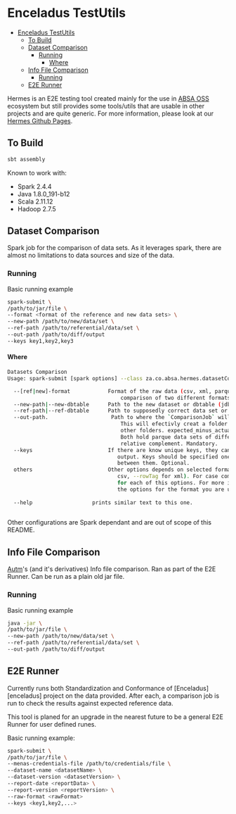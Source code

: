 # Enceladus TestUtils

- [Enceladus TestUtils](#enceladus-testutils)
  - [To Build](#to-build)
  - [Dataset Comparison](#dataset-comparison)
    - [Running](#running)
      - [Where](#where)
  - [Info File Comparison](#info-file-comparison)
    - [Running](#running-1)
  - [E2E Runner](#e2e-runner)

Hermes is an E2E testing tool created mainly for the use in [ABSA OSS][gh-absa] ecosystem but still provides some tools/utils that are usable in other projects and are quite generic. For more information, please look at our [Hermes Github Pages][gh-pages].

## To Build

```bash
sbt assembly
```

Known to work with:

- Spark 2.4.4
- Java 1.8.0_191-b12
- Scala 2.11.12
- Hadoop 2.7.5

## Dataset Comparison

Spark job for the comparison of data sets. As it leverages spark, there are almost no limitations to data sources and size of the data.

### Running

Basic running example
```bash
spark-submit \
/path/to/jar/file \
--format <format of the reference and new data sets> \
--new-path /path/to/new/data/set \
--ref-path /path/to/referential/data/set \
--out-path /path/to/diff/output
--keys key1,key2,key3
```

#### Where
```bash
Datasets Comparison 
Usage: spark-submit [spark options] --class za.co.absa.hermes.datasetComparison.DatasetComparisonJob hermes.jar [options]

  --[ref|new]-format            Format of the raw data (csv, xml, parquet,fixed-width, etc.). Use prefix only in case
                                    comparison of two different formats. Mandatory.
  --new-path|--new-dbtable      Path to the new dataset or dbtable (jdbc), just generated and to be tested. Mandatory.
  --ref-path|--ref-dbtable      Path to supposedly correct data set or dbtable (jdbc). Mandatory.
  --out-path.                    Path to where the `ComparisonJob` will save the differences. 
                                    This will efectivly creat a folder in which you will find two 
                                    other folders. expected_minus_actual and actual_minus_expected.
                                    Both hold parque data sets of differences. (minus as in is 
                                    relative complement. Mandatory.
  --keys                        If there are know unique keys, they can be specified for better
                                   output. Keys should be specified one by one, with , (comma) 
                                   between them. Optional.
  others                        Other options depends on selected format specifications (e.g. --delimiter and --header for
                                   csv, --rowTag for xml). For case comparison of two different formats use prefix ref|new
                                   for each of this options. For more information, check sparks documentation on what all
                                   the options for the format you are using. Optional.
  
  --help                   prints similar text to this one.
  
```

Other configurations are Spark dependant and are out of scope of this README.

## Info File Comparison

[Autm][atum]'s (and it's derivatives) Info file comparison. Ran as part of the E2E Runner. Can be run as a plain old jar file.

### Running

Basic running example

```bash
java -jar \
/path/to/jar/file \
--new-path /path/to/new/data/set \
--ref-path /path/to/referential/data/set \
--out-path /path/to/diff/output
```

## E2E Runner

Currently runs both Standardization and Conformance of [Enceladus][enceladus] project on the data provided. After each, a comparison job is run to check the results against expected reference data.

This tool is planed for an upgrade in the nearest future to be a general E2E Runner for user defined runes.

Basic running example:

```bash
spark-submit \
/path/to/jar/file \
--menas-credentials-file /path/to/credentials/file \
--dataset-name <datasetName> \
--dataset-version <datasetVersion> \
--report-date <reportData> \
--report-version <reportVersion> \
--raw-format <rawFormat>
--keys <key1,key2,...>
```

[gh-absa]: https://github.com/AbsaOSS
[gh-pages]: https://absaoss.github.io/hermes/
[atum]: https://github.com/AbsaOSS/atum